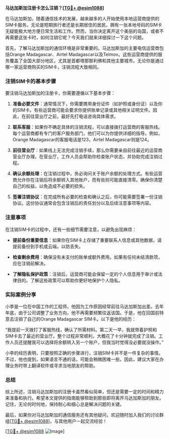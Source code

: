 **马达加斯加注册卡怎么注销？[[TG💪+ @esim1088](https://t.me/s/esim1088)]**

在马达加斯加，随着通信技术的发展，越来越多的人开始使用本地运营商提供的SIM卡服务。无论是短期旅行者还是长期居住的居民，拥有一张本地号码的SIM卡无疑能极大地方便日常生活和工作。然而，当你决定离开这个美丽的岛国，或者不再需要这张卡时，如何注销它呢？今天我们就来详细探讨一下这个问题。

首先，了解马达加斯加的通信环境是非常重要的。马达加斯加的主要电信运营商包括Orange Madagascar、Airtel Madagascar以及Telmov。这些运营商提供的服务覆盖了全国大部分地区，尤其是首都塔那那利佛和其他主要城市。无论你是通过哪一家运营商购买的SIM卡，注销流程大致相同。

### 注销SIM卡的基本步骤

要注销马达加斯加的注册卡，你需要遵循以下基本步骤：

1. **准备必要文件**：通常情况下，你需要携带身份证件（如护照或身份证）以及你的SIM卡。有些运营商可能会要求你提供账单记录或其他相关证明文件。因此，在前往营业厅之前，最好先打电话咨询具体需求。

2. **联系客服**：如果你不确定具体的注销流程，可以直接拨打运营商的客服热线。每个运营商都有专门的客户服务部门，他们可以为你提供详细的指导。例如，Orange Madagascar的客服电话是123，Airtel Madagascar则是124。

3. **前往营业厅**：如果线上无法完成注销手续，那么你需要亲自前往最近的运营商营业厅办理。在营业厅，工作人员会帮助你检查账户状态，并协助完成注销过程。

4. **确认余额处理**：在注销过程中，务必询问关于账户余额的处理方式。有些运营商允许你在注销后将余额转入其他账户，而有些则可能直接清零。确保你清楚自己的权益，以免造成不必要的损失。

5. **签署注销协议**：在完成所有必要的检查和确认之后，你可能需要签署一份注销协议。这份协议通常会包含注销后的责任划分以及后续注意事项等内容。

### 注意事项

在注销SIM卡的过程中，还有一些细节需要注意，以避免出现麻烦：

- **提前备份重要信息**：如果你在SIM卡上存储了重要联系人信息或其他数据，请提前备份到手机或云端，以防丢失。
  
- **检查剩余费用**：确保没有未支付的账单或额外费用。如果有任何未结清款项，应在注销前解决。

- **了解隐私保护政策**：注销后，运营商可能会保留一定的个人信息用于审计或法律目的。了解这些政策可以帮助你更好地保护个人隐私。

### 实际案例分享

小李是一位在中国工作的工程师，他因为工作原因经常前往马达加斯加出差。去年年底，由于公司调整了业务方向，他不再需要频繁往返该国。于是，他在回国前特意去注销了自己的Orange Madagascar SIM卡。以下是他的经历：

“我提前一天拨打了客服热线，确认了所需材料。第二天一早，我就带着护照和SIM卡去了最近的营业厅。整个过程非常顺利，大概花了十分钟就完成了注销。工作人员还提醒我可以选择将余额转入另一个账户，但我当时觉得没必要就没操作。”

小李的经历表明，只要按照正确的步骤进行，注销SIM卡并不是一件复杂的事情。不过，他也提到，如果语言不通的话，可能会稍微困难一些。因此，建议大家在办理业务时带上翻译软件或寻求当地朋友的帮助。

### 总结

综上所述，注销马达加斯加的注册卡虽然看似简单，但还是需要一定的时间和精力来准备和执行。希望本文提供的指南能够帮助到那些即将离开马达加斯加的朋友。记住，无论何时何地，保持耐心和细心总是解决问题的关键。

最后，如果你对马达加斯加的通信服务还有其他疑问，欢迎随时加入我们的讨论群组[[TG💪+ @esim1088](https://t.me/s/esim1088)]，与其他用户一起交流经验！

[[TG💪+ @esim1088](https://t.me/s/esim1088) ![Image](https://i.postimg.cc/4NQfJmqS/Snipaste-2025-05-13-00-14-12.png)]